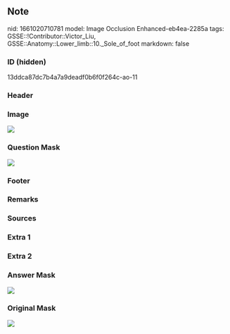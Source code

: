 ## Note
nid: 1661020710781
model: Image Occlusion Enhanced-eb4ea-2285a
tags: GSSE::!Contributor::Victor_Liu, GSSE::Anatomy::Lower_limb::10._Sole_of_foot
markdown: false

### ID (hidden)
13ddca87dc7b4a7a9deadf0b6f0f264c-ao-11

### Header


### Image
<img src="tmpn_vh96ys.png">

### Question Mask
<img src="13ddca87dc7b4a7a9deadf0b6f0f264c-ao-11-Q.svg">

### Footer


### Remarks


### Sources


### Extra 1


### Extra 2


### Answer Mask
<img src="13ddca87dc7b4a7a9deadf0b6f0f264c-ao-11-A.svg">

### Original Mask
<img src="13ddca87dc7b4a7a9deadf0b6f0f264c-ao-O.svg">
